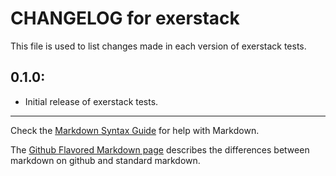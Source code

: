 # CHANGELOG for exerstack

This file is used to list changes made in each version of exerstack tests.

## 0.1.0:

* Initial release of exerstack tests.

- - -
Check the [Markdown Syntax Guide](http://daringfireball.net/projects/markdown/syntax) for help with Markdown.

The [Github Flavored Markdown page](http://github.github.com/github-flavored-markdown/) describes the differences between markdown on github and standard markdown.
